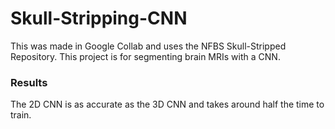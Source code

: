 # Skull-Stripping-CNN

This was made in Google Collab and uses the NFBS Skull-Stripped Repository.
This project is for segmenting brain MRIs with a CNN.

### Results

The 2D CNN is as accurate as the 3D CNN and takes around half the time to train.
